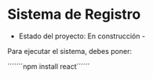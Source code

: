 <h1> Sistema de Registro </h1>

- Estado del proyecto: En construcción -

Para ejecutar el sistema, debes poner:

´´´´´´´npm install react´´´´´´

